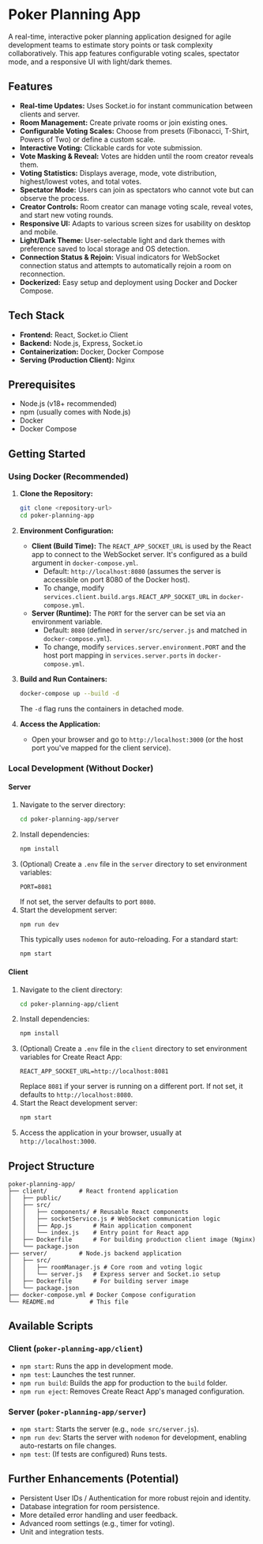 # Poker Planning App

A real-time, interactive poker planning application designed for agile development teams to estimate story points or task complexity collaboratively. This app features configurable voting scales, spectator mode, and a responsive UI with light/dark themes.

## Features

*   **Real-time Updates:** Uses Socket.io for instant communication between clients and server.
*   **Room Management:** Create private rooms or join existing ones.
*   **Configurable Voting Scales:** Choose from presets (Fibonacci, T-Shirt, Powers of Two) or define a custom scale.
*   **Interactive Voting:** Clickable cards for vote submission.
*   **Vote Masking & Reveal:** Votes are hidden until the room creator reveals them.
*   **Voting Statistics:** Displays average, mode, vote distribution, highest/lowest votes, and total votes.
*   **Spectator Mode:** Users can join as spectators who cannot vote but can observe the process.
*   **Creator Controls:** Room creator can manage voting scale, reveal votes, and start new voting rounds.
*   **Responsive UI:** Adapts to various screen sizes for usability on desktop and mobile.
*   **Light/Dark Theme:** User-selectable light and dark themes with preference saved to local storage and OS detection.
*   **Connection Status & Rejoin:** Visual indicators for WebSocket connection status and attempts to automatically rejoin a room on reconnection.
*   **Dockerized:** Easy setup and deployment using Docker and Docker Compose.

## Tech Stack

*   **Frontend:** React, Socket.io Client
*   **Backend:** Node.js, Express, Socket.io
*   **Containerization:** Docker, Docker Compose
*   **Serving (Production Client):** Nginx

## Prerequisites

*   Node.js (v18+ recommended)
*   npm (usually comes with Node.js)
*   Docker
*   Docker Compose

## Getting Started

### Using Docker (Recommended)

1.  **Clone the Repository:**
    ```bash
    git clone <repository-url>
    cd poker-planning-app
    ```

2.  **Environment Configuration:**
    *   **Client (Build Time):** The `REACT_APP_SOCKET_URL` is used by the React app to connect to the WebSocket server. It's configured as a build argument in `docker-compose.yml`.
        *   Default: `http://localhost:8080` (assumes the server is accessible on port 8080 of the Docker host).
        *   To change, modify `services.client.build.args.REACT_APP_SOCKET_URL` in `docker-compose.yml`.
    *   **Server (Runtime):** The `PORT` for the server can be set via an environment variable.
        *   Default: `8080` (defined in `server/src/server.js` and matched in `docker-compose.yml`).
        *   To change, modify `services.server.environment.PORT` and the host port mapping in `services.server.ports` in `docker-compose.yml`.

3.  **Build and Run Containers:**
    ```bash
    docker-compose up --build -d
    ```
    The `-d` flag runs the containers in detached mode.

4.  **Access the Application:**
    *   Open your browser and go to `http://localhost:3000` (or the host port you've mapped for the client service).

### Local Development (Without Docker)

#### Server

1.  Navigate to the server directory:
    ```bash
    cd poker-planning-app/server
    ```
2.  Install dependencies:
    ```bash
    npm install
    ```
3.  (Optional) Create a `.env` file in the `server` directory to set environment variables:
    ```
    PORT=8081
    ```
    If not set, the server defaults to port `8080`.
4.  Start the development server:
    ```bash
    npm run dev
    ```
    This typically uses `nodemon` for auto-reloading. For a standard start:
    ```bash
    npm start
    ```

#### Client

1.  Navigate to the client directory:
    ```bash
    cd poker-planning-app/client
    ```
2.  Install dependencies:
    ```bash
    npm install
    ```
3.  (Optional) Create a `.env` file in the `client` directory to set environment variables for Create React App:
    ```
    REACT_APP_SOCKET_URL=http://localhost:8081
    ```
    Replace `8081` if your server is running on a different port. If not set, it defaults to `http://localhost:8080`.
4.  Start the React development server:
    ```bash
    npm start
    ```
5.  Access the application in your browser, usually at `http://localhost:3000`.

## Project Structure

```
poker-planning-app/
├── client/         # React frontend application
│   ├── public/
│   ├── src/
│   │   ├── components/ # Reusable React components
│   │   ├── socketService.js # WebSocket communication logic
│   │   ├── App.js      # Main application component
│   │   └── index.js    # Entry point for React app
│   ├── Dockerfile      # For building production client image (Nginx)
│   └── package.json
├── server/         # Node.js backend application
│   ├── src/
│   │   ├── roomManager.js # Core room and voting logic
│   │   └── server.js   # Express server and Socket.io setup
│   ├── Dockerfile      # For building server image
│   └── package.json
├── docker-compose.yml # Docker Compose configuration
└── README.md          # This file
```

## Available Scripts

### Client (`poker-planning-app/client`)

*   `npm start`: Runs the app in development mode.
*   `npm test`: Launches the test runner.
*   `npm run build`: Builds the app for production to the `build` folder.
*   `npm run eject`: Removes Create React App's managed configuration.

### Server (`poker-planning-app/server`)

*   `npm start`: Starts the server (e.g., `node src/server.js`).
*   `npm run dev`: Starts the server with `nodemon` for development, enabling auto-restarts on file changes.
*   `npm test`: (If tests are configured) Runs tests.

## Further Enhancements (Potential)

*   Persistent User IDs / Authentication for more robust rejoin and identity.
*   Database integration for room persistence.
*   More detailed error handling and user feedback.
*   Advanced room settings (e.g., timer for voting).
*   Unit and integration tests.
```
